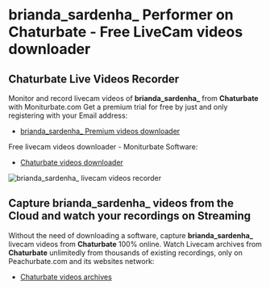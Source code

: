 # brianda_sardenha_ Performer on Chaturbate - Free LiveCam videos downloader

## Chaturbate Live Videos Recorder

Monitor and record livecam videos of **brianda_sardenha_** from **Chaturbate** with Moniturbate.com
Get a premium trial for free by just and only registering with your Email address:
* [brianda_sardenha_ Premium videos downloader](https://moniturbate.com/request-demo-licence-key.html)

Free livecam videos downloader - Moniturbate Software:
* [Chaturbate videos downloader](https://moniturbate.com/moniturbate-download-software.html)

![brianda_sardenha_ livecam videos recorder](https://peachurnet.com/templates/moniturbate-software.png)


## Capture brianda_sardenha_ videos from the Cloud and watch your recordings on Streaming

Without the need of downloading a software, capture **brianda_sardenha_** livecam videos from **Chaturbate** 100% online.
Watch Livecam archives from **Chaturbate** unlimitedly from thousands of existing recordings, only on Peachurbate.com and its websites network:
* [Chaturbate videos archives](https://peachurnet.com/)